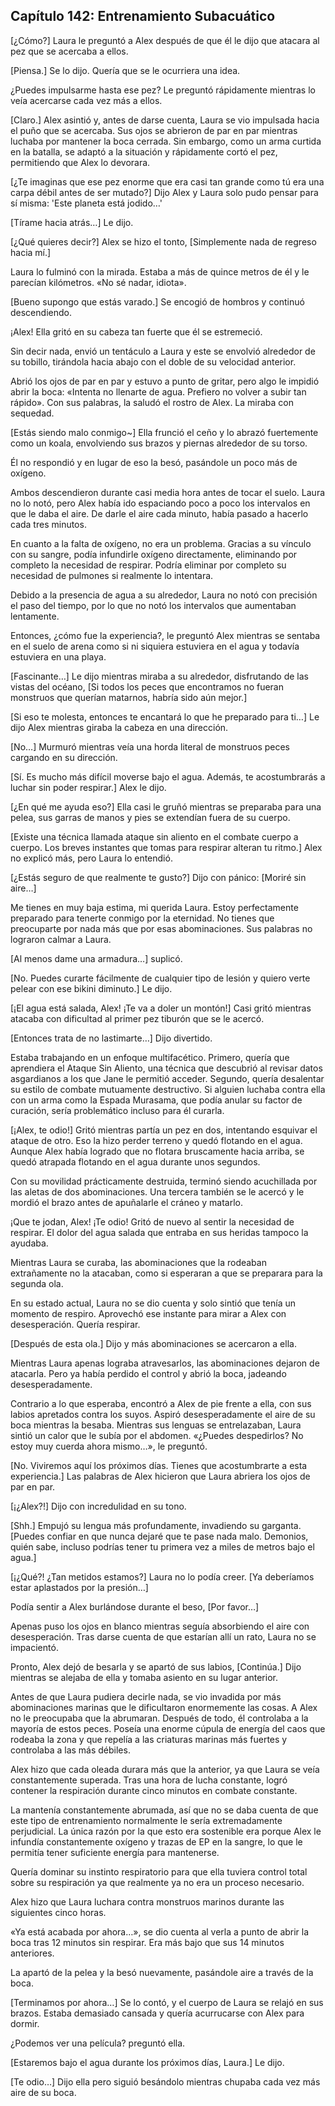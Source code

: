 
## Capítulo 142: Entrenamiento Subacuático


[¿Cómo?] Laura le preguntó a Alex después de que él le dijo que atacara al pez que se acercaba a ellos.

[Piensa.] Se lo dijo. Quería que se le ocurriera una idea.

¿Puedes impulsarme hasta ese pez? Le preguntó rápidamente mientras lo veía acercarse cada vez más a ellos.

[Claro.] Alex asintió y, antes de darse cuenta, Laura se vio impulsada hacia el puño que se acercaba. Sus ojos se abrieron de par en par mientras luchaba por mantener la boca cerrada. Sin embargo, como un arma curtida en la batalla, se adaptó a la situación y rápidamente cortó el pez, permitiendo que Alex lo devorara.

[¿Te imaginas que ese pez enorme que era casi tan grande como tú era una carpa débil antes de ser mutado?] Dijo Alex y Laura solo pudo pensar para sí misma: 'Este planeta está jodido…'

[Tírame hacia atrás…] Le dijo.

[¿Qué quieres decir?] Alex se hizo el tonto, [Simplemente nada de regreso hacia mí.]

Laura lo fulminó con la mirada. Estaba a más de quince metros de él y le parecían kilómetros. «No sé nadar, idiota».

[Bueno supongo que estás varado.] Se encogió de hombros y continuó descendiendo.

¡Alex! Ella gritó en su cabeza tan fuerte que él se estremeció.

Sin decir nada, envió un tentáculo a Laura y este se envolvió alrededor de su tobillo, tirándola hacia abajo con el doble de su velocidad anterior.

Abrió los ojos de par en par y estuvo a punto de gritar, pero algo le impidió abrir la boca: «Intenta no llenarte de agua. Prefiero no volver a subir tan rápido». Con sus palabras, la saludó el rostro de Alex. La miraba con sequedad.

[Estás siendo malo conmigo~] Ella frunció el ceño y lo abrazó fuertemente como un koala, envolviendo sus brazos y piernas alrededor de su torso.

Él no respondió y en lugar de eso la besó, pasándole un poco más de oxígeno.

Ambos descendieron durante casi media hora antes de tocar el suelo. Laura no lo notó, pero Alex había ido espaciando poco a poco los intervalos en que le daba el aire. De darle el aire cada minuto, había pasado a hacerlo cada tres minutos.

En cuanto a la falta de oxígeno, no era un problema. Gracias a su vínculo con su sangre, podía infundirle oxígeno directamente, eliminando por completo la necesidad de respirar. Podría eliminar por completo su necesidad de pulmones si realmente lo intentara.

Debido a la presencia de agua a su alrededor, Laura no notó con precisión el paso del tiempo, por lo que no notó los intervalos que aumentaban lentamente.

Entonces, ¿cómo fue la experiencia?, le preguntó Alex mientras se sentaba en el suelo de arena como si ni siquiera estuviera en el agua y todavía estuviera en una playa.

[Fascinante…] Le dijo mientras miraba a su alrededor, disfrutando de las vistas del océano, [Si todos los peces que encontramos no fueran monstruos que querían matarnos, habría sido aún mejor.]

[Si eso te molesta, entonces te encantará lo que he preparado para ti…] Le dijo Alex mientras giraba la cabeza en una dirección.

[No…] Murmuró mientras veía una horda literal de monstruos peces cargando en su dirección.

[Sí. Es mucho más difícil moverse bajo el agua. Además, te acostumbrarás a luchar sin poder respirar.] Alex le dijo.

[¿En qué me ayuda eso?] Ella casi le gruñó mientras se preparaba para una pelea, sus garras de manos y pies se extendían fuera de su cuerpo.

[Existe una técnica llamada ataque sin aliento en el combate cuerpo a cuerpo. Los breves instantes que tomas para respirar alteran tu ritmo.] Alex no explicó más, pero Laura lo entendió.

[¿Estás seguro de que realmente te gusto?] Dijo con pánico: [Moriré sin aire…]

Me tienes en muy baja estima, mi querida Laura. Estoy perfectamente preparado para tenerte conmigo por la eternidad. No tienes que preocuparte por nada más que por esas abominaciones. Sus palabras no lograron calmar a Laura.

[Al menos dame una armadura…] suplicó.

[No. Puedes curarte fácilmente de cualquier tipo de lesión y quiero verte pelear con ese bikini diminuto.] Le dijo.

[¡El agua está salada, Alex! ¡Te va a doler un montón!] Casi gritó mientras atacaba con dificultad al primer pez tiburón que se le acercó.

[Entonces trata de no lastimarte…] Dijo divertido.

Estaba trabajando en un enfoque multifacético. Primero, quería que aprendiera el Ataque Sin Aliento, una técnica que descubrió al revisar datos asgardianos a los que Jane le permitió acceder. Segundo, quería desalentar su estilo de combate mutuamente destructivo. Si alguien luchaba contra ella con un arma como la Espada Murasama, que podía anular su factor de curación, sería problemático incluso para él curarla.

[¡Alex, te odio!] Gritó mientras partía un pez en dos, intentando esquivar el ataque de otro. Eso la hizo perder terreno y quedó flotando en el agua. Aunque Alex había logrado que no flotara bruscamente hacia arriba, se quedó atrapada flotando en el agua durante unos segundos.

Con su movilidad prácticamente destruida, terminó siendo acuchillada por las aletas de dos abominaciones. Una tercera también se le acercó y le mordió el brazo antes de apuñalarle el cráneo y matarlo.

¡Que te jodan, Alex! ¡Te odio! Gritó de nuevo al sentir la necesidad de respirar. El dolor del agua salada que entraba en sus heridas tampoco la ayudaba.

Mientras Laura se curaba, las abominaciones que la rodeaban extrañamente no la atacaban, como si esperaran a que se preparara para la segunda ola.

En su estado actual, Laura no se dio cuenta y solo sintió que tenía un momento de respiro. Aprovechó ese instante para mirar a Alex con desesperación. Quería respirar.

[Después de esta ola.] Dijo y más abominaciones se acercaron a ella.

Mientras Laura apenas lograba atravesarlos, las abominaciones dejaron de atacarla. Pero ya había perdido el control y abrió la boca, jadeando desesperadamente.

Contrario a lo que esperaba, encontró a Alex de pie frente a ella, con sus labios apretados contra los suyos. Aspiró desesperadamente el aire de su boca mientras la besaba. Mientras sus lenguas se entrelazaban, Laura sintió un calor que le subía por el abdomen. «¿Puedes despedirlos? No estoy muy cuerda ahora mismo…», le preguntó.

[No. Viviremos aquí los próximos días. Tienes que acostumbrarte a esta experiencia.] Las palabras de Alex hicieron que Laura abriera los ojos de par en par.

[¡¿Alex?!] Dijo con incredulidad en su tono.

[Shh.] Empujó su lengua más profundamente, invadiendo su garganta. [Puedes confiar en que nunca dejaré que te pase nada malo. Demonios, quién sabe, incluso podrías tener tu primera vez a miles de metros bajo el agua.]

[¡¿Qué?! ¿Tan metidos estamos?] Laura no lo podía creer. [Ya deberíamos estar aplastados por la presión…]

Podía sentir a Alex burlándose durante el beso, [Por favor…]

Apenas puso los ojos en blanco mientras seguía absorbiendo el aire con desesperación. Tras darse cuenta de que estarían allí un rato, Laura no se impacientó.

Pronto, Alex dejó de besarla y se apartó de sus labios, [Continúa.] Dijo mientras se alejaba de ella y tomaba asiento en su lugar anterior.

Antes de que Laura pudiera decirle nada, se vio invadida por más abominaciones marinas que le dificultaron enormemente las cosas. A Alex no le preocupaba que la abrumaran. Después de todo, él controlaba a la mayoría de estos peces. Poseía una enorme cúpula de energía del caos que rodeaba la zona y que repelía a las criaturas marinas más fuertes y controlaba a las más débiles.

Alex hizo que cada oleada durara más que la anterior, ya que Laura se veía constantemente superada. Tras una hora de lucha constante, logró contener la respiración durante cinco minutos en combate constante.

La mantenía constantemente abrumada, así que no se daba cuenta de que este tipo de entrenamiento normalmente le sería extremadamente perjudicial. La única razón por la que esto era sostenible era porque Alex le infundía constantemente oxígeno y trazas de EP en la sangre, lo que le permitía tener suficiente energía para mantenerse.

Quería dominar su instinto respiratorio para que ella tuviera control total sobre su respiración ya que realmente ya no era un proceso necesario.

Alex hizo que Laura luchara contra monstruos marinos durante las siguientes cinco horas.

«Ya está acabada por ahora…», se dio cuenta al verla a punto de abrir la boca tras 12 minutos sin respirar. Era más bajo que sus 14 minutos anteriores.

La apartó de la pelea y la besó nuevamente, pasándole aire a través de la boca.

[Terminamos por ahora…] Se lo contó, y el cuerpo de Laura se relajó en sus brazos. Estaba demasiado cansada y quería acurrucarse con Alex para dormir.

¿Podemos ver una película? preguntó ella.

[Estaremos bajo el agua durante los próximos días, Laura.] Le dijo.

[Te odio…] Dijo ella pero siguió besándolo mientras chupaba cada vez más aire de su boca.

